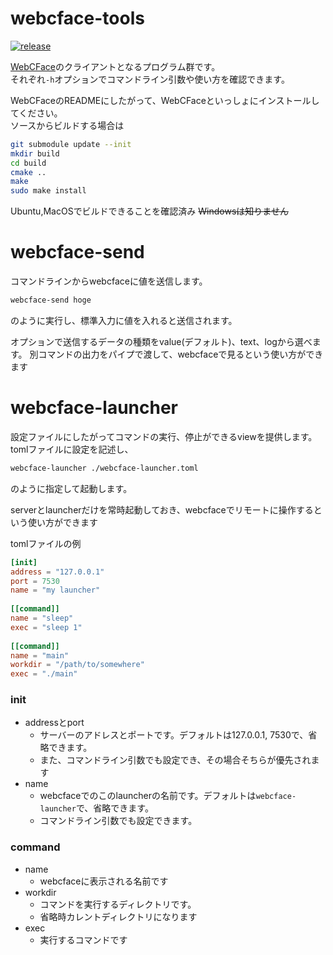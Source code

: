# webcface-tools
[![release](https://img.shields.io/github/v/release/na-trium-144/webcface-tools)](https://github.com/na-trium-144/webcface-tools/releases)

[WebCFace](https://github.com/na-trium-144/webcface)のクライアントとなるプログラム群です。  
それぞれ`-h`オプションでコマンドライン引数や使い方を確認できます。

WebCFaceのREADMEにしたがって、WebCFaceといっしょにインストールしてください。  
ソースからビルドする場合は
```sh
git submodule update --init
mkdir build
cd build
cmake ..
make
sudo make install
```

Ubuntu,MacOSでビルドできることを確認済み ~~Windowsは知りません~~

# webcface-send

コマンドラインからwebcfaceに値を送信します。
```sh
webcface-send hoge
```
のように実行し、標準入力に値を入れると送信されます。

オプションで送信するデータの種類をvalue(デフォルト)、text、logから選べます。
別コマンドの出力をパイプで渡して、webcfaceで見るという使い方ができます

# webcface-launcher

設定ファイルにしたがってコマンドの実行、停止ができるviewを提供します。
tomlファイルに設定を記述し、
```sh
webcface-launcher ./webcface-launcher.toml
```
のように指定して起動します。

serverとlauncherだけを常時起動しておき、webcfaceでリモートに操作するという使い方ができます

tomlファイルの例
```toml
[init]
address = "127.0.0.1"
port = 7530
name = "my launcher"
 
[[command]]
name = "sleep"
exec = "sleep 1"
 
[[command]]
name = "main"
workdir = "/path/to/somewhere"
exec = "./main"
```
### init
* addressとport
	* サーバーのアドレスとポートです。デフォルトは127.0.0.1, 7530で、省略できます。
	* また、コマンドライン引数でも設定でき、その場合そちらが優先されます
* name
	* webcfaceでのこのlauncherの名前です。デフォルトは`webcface-launcher`で、省略できます。
	* コマンドライン引数でも設定できます。

### command
* name
	* webcfaceに表示される名前です
* workdir
	* コマンドを実行するディレクトリです。
	* 省略時カレントディレクトリになります
* exec
	* 実行するコマンドです
